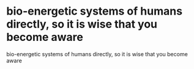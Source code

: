 # bio-energetic systems of humans directly, so it is wise that you become aware

bio-energetic systems of humans directly, so it is wise that you become aware